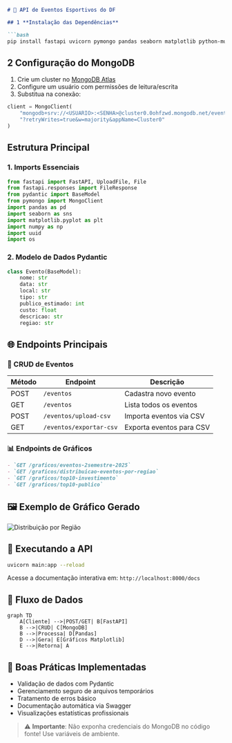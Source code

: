 ```markdown
# 🚀 API de Eventos Esportivos do DF

## 1 **Instalação das Dependências**

```bash
pip install fastapi uvicorn pymongo pandas seaborn matplotlib python-multipart
```

## 2 **Configuração do MongoDB**

1. Crie um cluster no [MongoDB Atlas](https://www.mongodb.com/atlas)
2. Configure um usuário com permissões de leitura/escrita
3. Substitua na conexão:

```python
client = MongoClient(
    "mongodb+srv://<USUARIO>:<SENHA>@cluster0.0ohfzwd.mongodb.net/eventosDF"
    "?retryWrites=true&w=majority&appName=Cluster0"
)
```

## **Estrutura Principal**

### 1. Imports Essenciais
```python
from fastapi import FastAPI, UploadFile, File
from fastapi.responses import FileResponse
from pydantic import BaseModel
from pymongo import MongoClient
import pandas as pd
import seaborn as sns
import matplotlib.pyplot as plt
import numpy as np
import uuid
import os
```

### 2. Modelo de Dados Pydantic
```python
class Evento(BaseModel):
    nome: str
    data: str
    local: str
    tipo: str
    publico_estimado: int
    custo: float
    descricao: str
    regiao: str
```

## 🌐 **Endpoints Principais**

### 📝 CRUD de Eventos
| Método | Endpoint            | Descrição                          |
|--------|---------------------|-----------------------------------|
| POST   | `/eventos`          | Cadastra novo evento              |
| GET    | `/eventos`          | Lista todos os eventos            |
| POST   | `/eventos/upload-csv` | Importa eventos via CSV          |
| GET    | `/eventos/exportar-csv` | Exporta eventos para CSV       |

### 📊 Endpoints de Gráficos
```markdown
- `GET /graficos/eventos-2semestre-2025`
- `GET /graficos/distribuicao-eventos-por-regiao` 
- `GET /graficos/top10-investimento`
- `GET /graficos/top10-publico`
```

## 🖼️ **Exemplo de Gráfico Gerado**

![Distribuição por Região](https://exemplo.com/grafico-regioes.png)

## 🚀 **Executando a API**

```bash
uvicorn main:app --reload
```

Acesse a documentação interativa em:
`http://localhost:8000/docs`

## 💾 **Fluxo de Dados**

```mermaid
graph TD
    A[Cliente] -->|POST/GET| B[FastAPI]
    B -->|CRUD| C[MongoDB]
    B -->|Processa| D[Pandas]
    D -->|Gera| E[Gráficos Matplotlib]
    E -->|Retorna| A
```

## 📌 **Boas Práticas Implementadas**

- Validação de dados com Pydantic
- Gerenciamento seguro de arquivos temporários
- Tratamento de erros básico
- Documentação automática via Swagger
- Visualizações estatísticas profissionais

> ⚠️ **Importante**: Não exponha credenciais do MongoDB no código fonte! Use variáveis de ambiente.
```